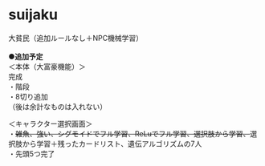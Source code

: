 # suijaku
大貧民（追加ルールなし＋NPC機械学習）
<BR><BR>
  <b>●追加予定</b><BR>
＜本体（大富豪機能）＞<BR>
完成<BR>
・階段<BR>
・8切り追加<BR>
（後は余計なものは入れない）<BR>
  
＜キャラクター選択画面＞<BR>
・<s>雑魚、強い、シグモイドでフル学習、ReLuでフル学習、選択肢から学習、</s>選択肢から学習＋残ったカードリスト、遺伝アルゴリズムの7人<BR>
・先頭5つ完了

